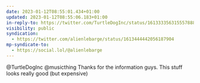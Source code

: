 ```yaml
---
date: 2023-01-12T08:55:01.434+01:00
updated: 2023-01-12T08:55:06.183+01:00
in-reply-to: https://twitter.com/TurtleDogInc/status/1613333563155578881
visibility: public
syndication:
  - https://twitter.com/alienlebarge/status/1613444442056187904
mp-syndicate-to:
  - https://social.lol/@alienlebarge
---
```

@TurtleDogInc @musicthing Thanks for the information guys. This stuff looks really good (but expensive)
